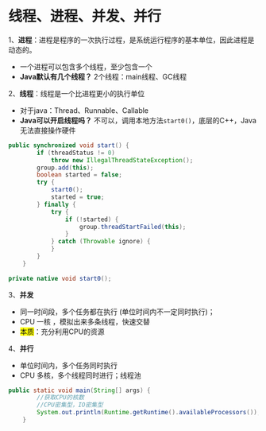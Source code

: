 # 线程、进程、并发、并行

1、**进程**：进程是程序的一次执行过程，是系统运行程序的基本单位，因此进程是动态的。

- 一个进程可以包含多个线程，至少包含一个
- **Java默认有几个线程？**
2个线程：main线程、GC线程


2、**线程**：线程是一个比进程更小的执行单位
- 对于java：Thread、Runnable、Callable
- **Java可以开启线程吗？**
不可以，调用本地方法`start0()`，底层的C++，Java无法直接操作硬件

```java
public synchronized void start() {
        if (threadStatus != 0)
            throw new IllegalThreadStateException();
        group.add(this);
        boolean started = false;
        try {
            start0();
            started = true;
        } finally {
            try {
                if (!started) {
                    group.threadStartFailed(this);
                }
            } catch (Throwable ignore) {
            }
        }
    }
    
private native void start0();
```

3、**并发**
- 同一时间段，多个任务都在执行 (单位时间内不一定同时执行)；
- CPU 一核 ，模拟出来多条线程，快速交替
- <span style="background: yellow;">本质</span>：充分利用CPU的资源

4、**并行**
- 单位时间内，多个任务同时执行
- CPU 多核，多个线程同时进行；线程池

```java
public static void main(String[] args) {
        //获取CPU的核数
        //CPU密集型，IO密集型
        System.out.println(Runtime.getRuntime().availableProcessors());
    }
```